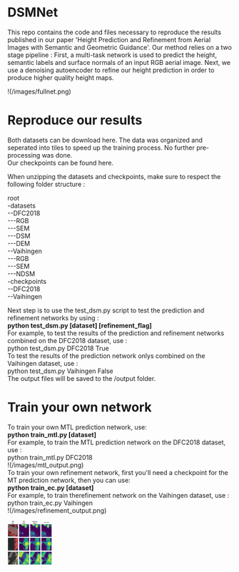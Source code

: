 # DSMNet
This repo contains the code and files necessary to reproduce the results published in our paper 'Height Prediction and Refinement from Aerial Images with Semantic and Geometric Guidance'. Our method relies on a two stage pipeline : First, a multi-task network is used to predict the height, semantic labels and surface normals of an input RGB aerial image. Next, we use a denoising autoencoder to refine our height prediction in order to produce higher quality height maps.

!(/images/fullnet.png)

# Reproduce our results
Both datasets can be download here. The data was organized and seperated into tiles to speed up the training process. No further pre-processing was done.  
Our checkpoints can be found here.  

When unzipping the datasets and checkpoints, make sure to respect the following folder structure :  
  
root  
-datasets  
--DFC2018  
---RGB  
---SEM  
---DSM  
---DEM  
--Vaihingen  
---RGB  
---SEM  
---NDSM  
-checkpoints  
--DFC2018  
--Vaihingen  

Next step is to use the test_dsm.py script to test the prediction and refinement networks by using :  
**python test_dsm.py [dataset] [refinement_flag]**  
For example, to test the results of the prediction and refinement networks combined on the DFC2018 dataset, use :  
python test_dsm.py DFC2018 True  
To test the results of the prediction network onlys combined on the Vaihingen dataset, use :  
python test_dsm.py Vaihingen False  
The output files will be saved to the /output folder.  

# Train your own network
To train your own MTL prediction network, use:  
**python train_mtl.py [dataset]**  
For example, to train the MTL prediction network on the DFC2018 dataset, use :    
python train_mtl.py DFC2018   
!(/images/mtl_output.png)  
To train your own refinement network, first you'll need a checkpoint for the MT prediction network, then you can use:  
**python train_ec.py [dataset]**    
For example, to train therefinement network on the Vaihingen dataset, use :    
python train_ec.py Vaihingen   
!(/images/refinement_output.png)


<img src="/images/refinement_output.png" width="100" height="100"/>



